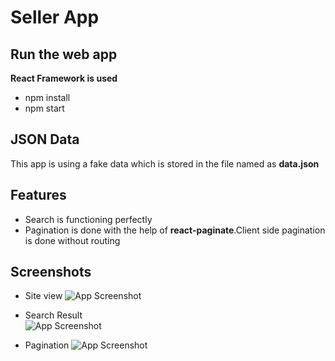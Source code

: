 
# Seller App




## Run the web app

**React Framework is used**
- npm install
- npm start
## JSON Data

This app is using a fake data which is stored in the file named as **data.json**
## Features

- Search is functioning perfectly
- Pagination is done with the help of **react-paginate**.Client side pagination is done without routing 


## Screenshots

- Site view
![App Screenshot](https://github.com/mayankshrm/Backend-CarCompare/assets/105127021/ec8962d1-3d07-4028-8aeb-c780058f86be)

- Search Result     
![App Screenshot](https://github.com/mayankshrm/Backend-CarCompare/assets/105127021/469f0025-7114-462d-8913-17f7ceb102e5)

- Pagination
![App Screenshot](https://github.com/mayankshrm/Backend-CarCompare/assets/105127021/11d5a70b-a58f-4f03-88a0-82a105347426)










